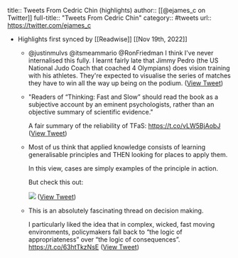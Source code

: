title:: Tweets From Cedric Chin (highlights)
author:: [[@ejames_c on Twitter]]
full-title:: "Tweets From Cedric Chin"
category:: #tweets
url:: https://twitter.com/ejames_c

- Highlights first synced by [[Readwise]] [[Nov 19th, 2022]]
	- @justinmulvs @itsmeammario @RonFriedman I think I've never internalised this fully. I learnt fairly late that Jimmy Pedro (the US National Judo Coach that coached 4 Olympians) does vision training with his athletes. They're expected to visualise the series of matches they have to win all the way up being on the podium. ([View Tweet](https://twitter.com/ejames_c/status/1408257158433566721))
	- "Readers of “Thinking: Fast and Slow” should read the book as a subjective account by an eminent psychologists, rather than an objective summary of scientific evidence."
	  
	  A fair summary of the reliability of TFaS:  https://t.co/vLW5BjAobJ ([View Tweet](https://twitter.com/ejames_c/status/1451099023020945412))
	- Most of us think that applied knowledge consists of learning generalisable principles and THEN looking for places to apply them.
	  
	  In this view, cases are simply examples of the principle in action.
	  
	  But check this out: 
	  
	  ![](https://pbs.twimg.com/media/FJSv3tAaQAMTFz-.jpg) ([View Tweet](https://twitter.com/ejames_c/status/1483003558236925952))
	- This is an absolutely fascinating thread on decision making.
	  
	  I particularly liked the idea that in complex, wicked, fast moving environments, policymakers fall back to “the logic of appropriateness” over “the logic of consequences”. https://t.co/63htTkzNsE ([View Tweet](https://twitter.com/ejames_c/status/1498496421468975104))